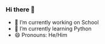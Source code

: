 ### Hi there 👋



- 🔭 I’m currently working on School
- 🌱 I’m currently learning Python
- 😄 Pronouns: He/Him
